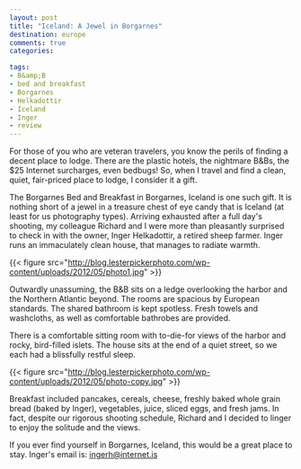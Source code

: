 ```yaml
---
layout: post
title: "Iceland: A Jewel in Borgarnes"
destination: europe
comments: true
categories:

tags:
- B&amp;B
- bed and breakfast
- Borgarnes
- Helkadottir
- Iceland
- Inger
- review
---
```

For those of you who are veteran travelers, you know the perils of finding a decent place to lodge. There are the plastic hotels, the nightmare B&amp;Bs, the $25 Internet surcharges, even bedbugs! So, when I travel and find a clean, quiet, fair-priced place to lodge, I consider it a gift.

The Borgarnes Bed and Breakfast in Borgarnes, Iceland is one such gift. It is nothing short of a jewel in a treasure chest of eye candy that is Iceland (at least for us photography types). Arriving exhausted after a full day's shooting, my colleague Richard and I were more than pleasantly surprised to check in with the owner, Inger Helkadottir, a retired sheep farmer. Inger runs an immaculately clean house, that manages to radiate warmth.

{{< figure src="http://blog.lesterpickerphoto.com/wp-content/uploads/2012/05/photo1.jpg" >}}

Outwardly unassuming, the B&amp;B sits on a ledge overlooking the harbor and the Northern Atlantic beyond. The rooms are spacious by European standards. The shared bathroom is kept spotless. Fresh towels and washcloths, as well as comfortable bathrobes are provided.

There is a comfortable sitting room with to-die-for views of the harbor and rocky, bird-filled islets. The house sits at the end of a quiet street, so we each had a blissfully restful sleep.

{{< figure src="http://blog.lesterpickerphoto.com/wp-content/uploads/2012/05/photo-copy.jpg" >}}

Breakfast included pancakes, cereals, cheese, freshly baked whole grain bread (baked by Inger), vegetables, juice, sliced eggs, and fresh jams. In fact, despite our rigorous shooting schedule, Richard and I decided to linger to enjoy the solitude and the views.

If you ever find yourself in Borgarnes, Iceland, this would be a great place to stay. Inger's email is: ingerh@internet.is